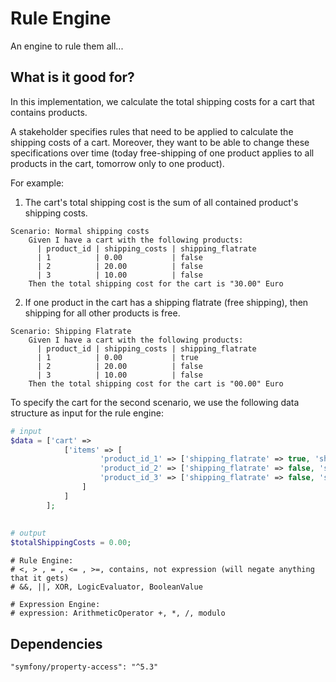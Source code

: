 # Rule Engine
An engine to rule them all... 

## What is it good for?
In this implementation, we calculate the total shipping costs for a cart that contains products.

A stakeholder specifies rules that need to be applied to calculate the shipping costs of a cart.
Moreover, they want to be able to change these specifications over time 
(today free-shipping of one product applies to all products in the cart, tomorrow only to one product).

For example:
1) The cart's total shipping cost is the sum of all contained product's shipping costs.
```behat
Scenario: Normal shipping costs
    Given I have a cart with the following products:
      | product_id | shipping_costs | shipping_flatrate
      | 1          | 0.00           | false
      | 2          | 20.00          | false
      | 3          | 10.00          | false
    Then the total shipping cost for the cart is "30.00" Euro
```
2) If one product in the cart has a shipping flatrate (free shipping), 
   then shipping for all other products is free.
```behat
Scenario: Shipping Flatrate
    Given I have a cart with the following products:
      | product_id | shipping_costs | shipping_flatrate
      | 1          | 0.00           | true
      | 2          | 20.00          | false
      | 3          | 10.00          | false
    Then the total shipping cost for the cart is "00.00" Euro
```

To specify the cart for the second scenario, 
we use the following data structure as input for the rule engine:
```php
# input
$data = ['cart' => 
            ['items' => [
                    'product_id_1' => ['shipping_flatrate' => true, 'shipping_cost' => 0.00],
                    'product_id_2' => ['shipping_flatrate' => false, 'shipping_cost' => 20.00],
                    'product_id_3' => ['shipping_flatrate' => false, 'shipping_cost' => 10.00],
                ]
            ]
        ];
        
        
# output
$totalShippingCosts = 0.00;
```

    # Rule Engine:
    # <, > , = , <= , >=, contains, not expression (will negate anything that it gets)
    # &&, ||, XOR, LogicEvaluator, BooleanValue

    # Expression Engine:
    # expression: ArithmeticOperator +, *, /, modulo

## Dependencies
```
"symfony/property-access": "^5.3"
```

